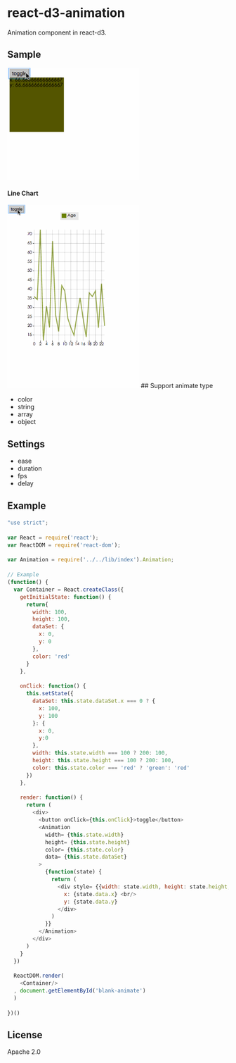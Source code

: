 # react-d3-animation

Animation component in react-d3.

## Sample

<img src="./example/img/sample.gif" width="300"/>

#### Line Chart

<img src="./example/img/line.gif" width="300"/>
## Support animate type

- color
- string
- array
- object

## Settings

- ease
- duration
- fps
- delay

## Example

```js
"use strict";

var React = require('react');
var ReactDOM = require('react-dom');

var Animation = require('../../lib/index').Animation;

// Example
(function() {
  var Container = React.createClass({
    getInitialState: function() {
      return{
        width: 100,
        height: 100,
        dataSet: {
          x: 0,
          y: 0
        },
        color: 'red'
      }
    },

    onClick: function() {
      this.setState({
        dataSet: this.state.dataSet.x === 0 ? {
          x: 100,
          y: 100
        }: {
          x: 0,
          y:0
        },
        width: this.state.width === 100 ? 200: 100,
        height: this.state.height === 100 ? 200: 100,
        color: this.state.color === 'red' ? 'green': 'red'
      })
    },

    render: function() {
      return (
        <div>
          <button onClick={this.onClick}>toggle</button>
          <Animation
            width= {this.state.width}
            height= {this.state.height}
            color= {this.state.color}
            data= {this.state.dataSet}
          >
            {function(state) {
              return (
                <div style= {{width: state.width, height: state.height, backgroundColor: state.color}}>
                  x: {state.data.x} <br/>
                  y: {state.data.y}
                </div>
              )
            }}
          </Animation>
        </div>
      )
    }
  })

  ReactDOM.render(
    <Container/>
  , document.getElementById('blank-animate')
  )

})()
```

## License

Apache 2.0
